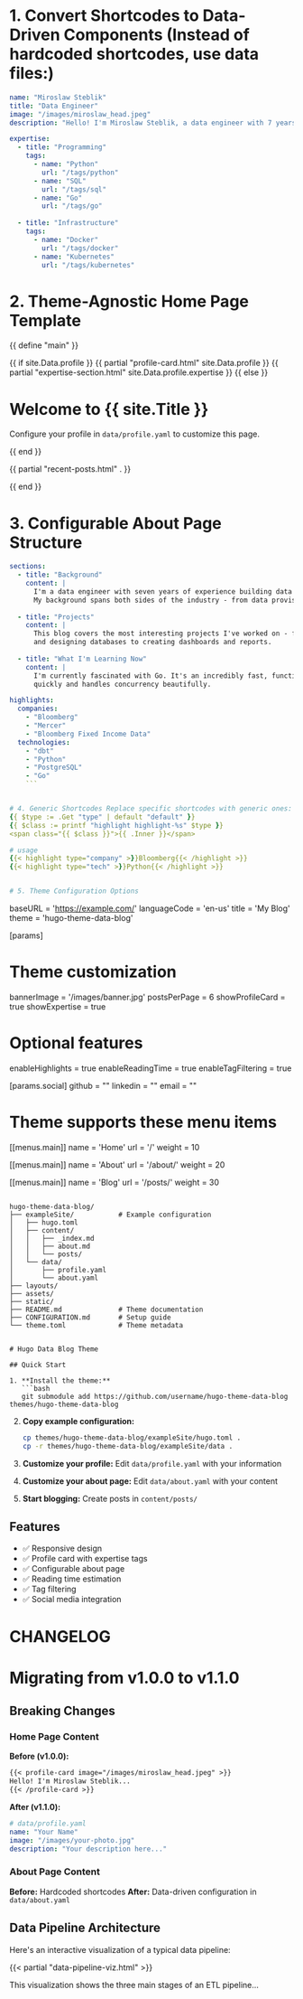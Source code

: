 
# 1. Convert Shortcodes to Data-Driven Components (Instead of hardcoded shortcodes, use data files:)
```yaml
name: "Miroslaw Steblik"
title: "Data Engineer"
image: "/images/miroslaw_head.jpeg"
description: "Hello! I'm Miroslaw Steblik, a data engineer with 7 years of experience in designing and implementing data infrastructure, ETL pipelines, and analytics solutions."

expertise:
  - title: "Programming"
    tags:
      - name: "Python"
        url: "/tags/python"
      - name: "SQL"
        url: "/tags/sql"
      - name: "Go"
        url: "/tags/go"
  
  - title: "Infrastructure"
    tags:
      - name: "Docker"
        url: "/tags/docker"
      - name: "Kubernetes"
        url: "/tags/kubernetes"
```


# 2. Theme-Agnostic Home Page Template
{{ define "main" }}
<div class="home-container">
  {{ if site.Data.profile }}
    {{ partial "profile-card.html" site.Data.profile }}
    {{ partial "expertise-section.html" site.Data.profile.expertise }}
  {{ else }}
    <!-- Fallback content for users without profile data -->
    <div class="welcome-message">
      <h1>Welcome to {{ site.Title }}</h1>
      <p>Configure your profile in <code>data/profile.yaml</code> to customize this page.</p>
    </div>
  {{ end }}
  
  {{ partial "recent-posts.html" . }}
</div>
{{ end }}

# 3. Configurable About Page Structure
```yaml
sections:
  - title: "Background"
    content: |
      I'm a data engineer with seven years of experience building data solutions in financial services. 
      My background spans both sides of the industry - from data provision at Bloomberg to data consumption at Mercer.
    
  - title: "Projects"
    content: |
      This blog covers the most interesting projects I've worked on - from building data pipelines 
      and designing databases to creating dashboards and reports.
    
  - title: "What I'm Learning Now"
    content: |
      I'm currently fascinated with Go. It's an incredibly fast, functional language that compiles 
      quickly and handles concurrency beautifully.

highlights:
  companies:
    - "Bloomberg"
    - "Mercer"
    - "Bloomberg Fixed Income Data"
  technologies:
    - "dbt"
    - "Python"
    - "PostgreSQL"
    - "Go"
    ```


# 4. Generic Shortcodes Replace specific shortcodes with generic ones:
{{ $type := .Get "type" | default "default" }}
{{ $class := printf "highlight highlight-%s" $type }}
<span class="{{ $class }}">{{ .Inner }}</span>

# usage
{{< highlight type="company" >}}Bloomberg{{< /highlight >}}
{{< highlight type="tech" >}}Python{{< /highlight >}}


# 5. Theme Configuration Options
```
baseURL = 'https://example.com/'
languageCode = 'en-us'
title = 'My Blog'
theme = 'hugo-theme-data-blog'

[params]
  # Theme customization
  bannerImage = '/images/banner.jpg'
  postsPerPage = 6
  showProfileCard = true
  showExpertise = true
  
  # Optional features
  enableHighlights = true
  enableReadingTime = true
  enableTagFiltering = true

[params.social]
  github = ""
  linkedin = ""
  email = ""

# Theme supports these menu items
[[menus.main]]
  name = 'Home'
  url = '/'
  weight = 10

[[menus.main]]
  name = 'About'
  url = '/about/'
  weight = 20

[[menus.main]]
  name = 'Blog'
  url = '/posts/'
  weight = 30
```

hugo-theme-data-blog/
├── exampleSite/           # Example configuration
│   ├── hugo.toml
│   ├── content/
│   │   ├── _index.md
│   │   ├── about.md
│   │   └── posts/
│   └── data/
│       ├── profile.yaml
│       └── about.yaml
├── layouts/
├── assets/
├── static/
├── README.md              # Theme documentation
├── CONFIGURATION.md       # Setup guide
└── theme.toml             # Theme metadata


# Hugo Data Blog Theme

## Quick Start

1. **Install the theme:**
   ```bash
   git submodule add https://github.com/username/hugo-theme-data-blog themes/hugo-theme-data-blog
   ```

2. **Copy example configuration:**
   ```bash
   cp themes/hugo-theme-data-blog/exampleSite/hugo.toml .
   cp -r themes/hugo-theme-data-blog/exampleSite/data .
   ```

3. **Customize your profile:**
   Edit `data/profile.yaml` with your information

4. **Customize your about page:**
   Edit `data/about.yaml` with your content

5. **Start blogging:**
   Create posts in `content/posts/`

## Features

- ✅ Responsive design
- ✅ Profile card with expertise tags
- ✅ Configurable about page
- ✅ Reading time estimation
- ✅ Tag filtering
- ✅ Social media integration


# CHANGELOG
# Migrating from v1.0.0 to v1.1.0

## Breaking Changes

### Home Page Content
**Before (v1.0.0):**
```markdown
{{< profile-card image="/images/miroslaw_head.jpeg" >}}
Hello! I'm Miroslaw Steblik...
{{< /profile-card >}}
```

**After (v1.1.0):**
```yaml
# data/profile.yaml
name: "Your Name"
image: "/images/your-photo.jpg"
description: "Your description here..."
```

### About Page Content
**Before:** Hardcoded shortcodes
**After:** Data-driven configuration in `data/about.yaml`

## Data Pipeline Architecture

Here's an interactive visualization of a typical data pipeline:

{{< partial "data-pipeline-viz.html" >}}

This visualization shows the three main stages of an ETL pipeline...